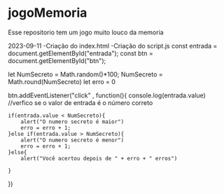 # jogoMemoria
Esse repositorio tem um jogo muito louco da memoria

2023-09-11
-Criação do index.html
-Criação do script.js
const entrada = document.getElementById("entrada");
const btn = document.getElementById("btn");

let NumSecreto = Math.random()*100;
NumSecreto = Math.round(NumSecreto)
let erro = 0

btn.addEventListener("click" , function(){
    console.log(entrada.value)
    //verfico se o valor de entrada é o número correto

    if(entrada.value < NumSecreto){
        alert("O numero secreto é maior")
        erro = erro + 1;
    }else if(entrada.value > NumSecreto){
        alert("O numero secreto é menor")
        erro = erro + 1;
    }else{
        alert("Você acertou depois de " + erro + " erros")

    }
})
